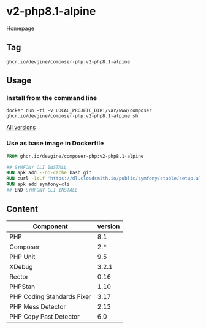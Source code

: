 # v2-php8.1-alpine
[Homepage](../README.md)

## Tag
`ghcr.io/devgine/composer-php:v2-php8.1-alpine`

## Usage

### Install from the command line
```shell
docker run -ti -v LOCAL_PROJETC_DIR:/var/www/composer ghcr.io/devgine/composer-php:v2-php8.1-alpine sh
```
[All versions](https://github.com/devgine/composer-php/pkgs/container/composer-php/versions)

### Use as base image in Dockerfile
```dockerfile
FROM ghcr.io/devgine/composer-php:v2-php8.1-alpine

## SYMFONY CLI INSTALL
RUN apk add --no-cache bash git
RUN curl -1sLf 'https://dl.cloudsmith.io/public/symfony/stable/setup.alpine.sh' | bash
RUN apk add symfony-cli
## END SYMFONY CLI INSTALL
```

## Content

| Component                  | version |
|----------------------------|---------|
| PHP                        | 8.1     |
| Composer                   | 2.*     |
| PHP Unit                   | 9.5     |
| XDebug                     | 3.2.1   |
| Rector                     | 0.16    |
| PHPStan                    | 1.10    |
| PHP Coding Standards Fixer | 3.17    |
| PHP Mess Detector          | 2.13    |
| PHP Copy Past Detector     | 6.0     |

